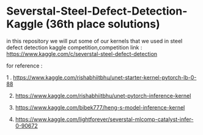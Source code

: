 # Severstal-Steel-Defect-Detection-Kaggle (36th place solutions)
in this repository we will put some of our kernels that we used in steel defect detection kaggle competition,competition link : https://www.kaggle.com/c/severstal-steel-defect-detection


for reference : 

1 . https://www.kaggle.com/rishabhiitbhu/unet-starter-kernel-pytorch-lb-0-88

2. https://www.kaggle.com/rishabhiitbhu/unet-pytorch-inference-kernel

3. https://www.kaggle.com/bibek777/heng-s-model-inference-kernel

4. https://www.kaggle.com/lightforever/severstal-mlcomp-catalyst-infer-0-90672

